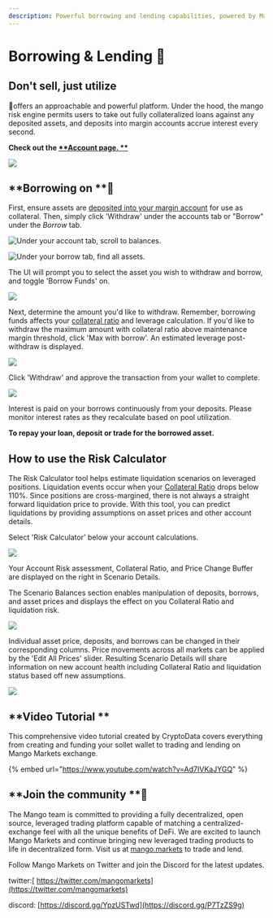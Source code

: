 ```yaml
---
description: Powerful borrowing and lending capabilities, powered by Mango.
---
```


# Borrowing & Lending 💸

## Don't sell, just utilize 

🥭offers an approachable and powerful platform. Under the hood, the mango risk engine permits users to take out fully collateralized loans against any deposited assets, and deposits into margin accounts accrue interest every second.

**Check out the **[**Account page. **](https://trade.mango.markets/account)****

![](../.gitbook/assets/bororor.png)

## **Borrowing on **🥭

First, ensure assets are [deposited into your margin account](https://app.gitbook.com/@blockworksfoundation/s/mango/\~/drafts/-MZPLylXCNfAFWlrfxMI/tutorials/trade-on-mango.markets#connecting-to-mango-markets-and-depositing-funds) for use as collateral. Then, simply click 'Withdraw' under the accounts tab or "Borrow" under the _Borrow_ tab. 

![Under your account tab, scroll to balances.](../.gitbook/assets/wijegh1.png)

![Under your borrow tab, find all assets.](../.gitbook/assets/wijegh2.png)

The UI will prompt you to select the asset you wish to withdraw and borrow, and toggle 'Borrow Funds' on. 

![](../.gitbook/assets/borororor.png)

Next, determine the amount you'd like to withdraw. Remember, borrowing funds affects your [collateral ratio](https://app.gitbook.com/@blockworksfoundation/s/mango/\~/drafts/-MZPLylXCNfAFWlrfxMI/tutorials/trade-on-mango.markets#how-to-trade-with-leverage) and leverage calculation. If you'd like to withdraw the maximum amount with collateral ratio above maintenance margin threshold, click 'Max with borrow'. An estimated leverage post-withdraw is displayed. 

![](../.gitbook/assets/borororor2.png)

 Click 'Withdraw' and approve the transaction from your wallet to complete.

![](../.gitbook/assets/borororor5.png)

Interest is paid on your borrows continuously from your deposits. Please monitor interest rates as they recalculate based on pool utilization. 

**To repay your loan, deposit or trade for the borrowed asset.**

## How to use the Risk Calculator 

The Risk Calculator tool helps estimate liquidation scenarios on leveraged positions. Liquidation events occur when your [Collateral Ratio](https://app.gitbook.com/@blockworksfoundation/s/mango/\~/drafts/-Mf9lVu8a9wqsacHHCGf/tutorials/trade-on-mango.markets#how-to-trade-with-leverage) drops below 110%. Since positions are cross-margined, there is not always a straight forward liquidation price to provide. With this tool, you can predict liquidations by providing assumptions on asset prices and other account details.

Select 'Risk Calculator' below your account calculations.

![](../.gitbook/assets/screen-shot-2021-07-21-at-6.05.24-pm.png)

Your Account Risk assessment, Collateral Ratio, and Price Change Buffer are displayed on the right in Scenario Details. 

The Scenario Balances section enables manipulation of deposits, borrows, and asset prices and displays the effect on you Collateral Ratio and liquidation risk. 

![](../.gitbook/assets/screen-shot-2021-07-21-at-5.40.53-pm.png)

Individual asset price, deposits, and borrows can be changed in their corresponding columns. Price movements across all markets can be applied by the 'Edit All Prices' slider. Resulting Scenario Details will share information on new account health including Collateral Ratio and liquidation status based off new assumptions. 

![](../.gitbook/assets/screen-shot-2021-07-21-at-7.16.13-pm.png)

## **Video Tutorial **

This comprehensive video tutorial created by CryptoData covers everything from creating and funding your sollet wallet to trading and lending on Mango Markets exchange.

{% embed url="https://www.youtube.com/watch?v=Ad7IVKaJYGQ" %}

## **Join the community **👾

The Mango team is committed to providing a fully decentralized, open source, leveraged trading platform capable of matching a centralized-exchange feel with all the unique benefits of DeFi. We are excited to launch Mango Markets and continue bringing new leveraged trading products to life in decentralized form. Visit us at [mango.markets](https://mango.markets) to trade and lend.

Follow Mango Markets on Twitter and join the Discord for the latest updates.

twitter:[ https://twitter.com/mangomarkets](https://twitter.com/mangomarkets)

discord: [https://discord.gg/YpzUSTwd](https://discord.gg/P7TzZS9g)
